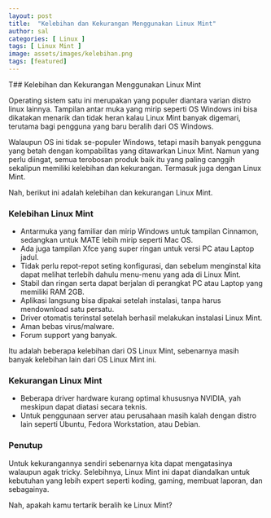```yaml
---
layout: post
title:  "Kelebihan dan Kekurangan Menggunakan Linux Mint"
author: sal
categories: [ Linux ]
tags: [ Linux Mint ]
image: assets/images/kelebihan.png
tags: [featured]
---
```

T## Kelebihan dan Kekurangan Menggunakan Linux Mint

Operating sistem satu ini merupakan yang populer diantara varian distro linux lainnya. Tampilan antar muka yang mirip seperti OS Windows ini bisa dikatakan menarik dan tidak heran kalau Linux Mint banyak digemari, terutama bagi pengguna yang baru beralih dari OS Windows.

Walaupun OS ini tidak se-populer Windows, tetapi masih banyak pengguna yang betah dengan kompabilitas yang ditawarkan Linux Mint. Namun yang perlu diingat, semua terobosan produk baik itu yang paling canggih sekalipun memiliki kelebihan dan kekurangan. Termasuk juga dengan Linux Mint.

Nah, berikut ini adalah kelebihan dan kekurangan Linux Mint.

### Kelebihan Linux Mint

- Antarmuka yang familiar dan mirip Windows untuk tampilan Cinnamon, sedangkan untuk MATE lebih mirip seperti Mac OS.
- Ada juga tampilan Xfce yang super ringan untuk versi PC atau Laptop jadul.
- Tidak perlu repot-repot seting konfigurasi, dan sebelum menginstal kita dapat melihat terlebih dahulu menu-menu yang ada di Linux Mint.
- Stabil dan ringan serta dapat berjalan di perangkat PC atau Laptop yang memiliki RAM 2GB.
- Aplikasi langsung bisa dipakai setelah instalasi, tanpa harus mendownload satu persatu.
- Driver otomatis terinstal setelah berhasil melakukan instalasi Linux Mint.
- Aman bebas virus/malware.
- Forum support yang banyak.

Itu adalah beberapa kelebihan dari OS Linux Mint, sebenarnya masih banyak kelebihan lain dari OS Linux Mint ini.

### Kekurangan Linux Mint

- Beberapa driver hardware kurang optimal khususnya NVIDIA, yah meskipun dapat diatasi secara teknis.
- Untuk penggunaan server atau perusahaan masih kalah dengan distro lain seperti Ubuntu, Fedora Workstation, atau Debian.

### Penutup

Untuk kekurangannya sendiri sebenarnya kita dapat mengatasinya walaupun agak tricky. Selebihnya, Linux Mint ini dapat diandalkan untuk kebutuhan yang lebih expert seperti koding, gaming, membuat laporan, dan sebagainya.

Nah, apakah kamu tertarik beralih ke Linux Mint?